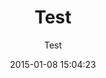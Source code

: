 ---
title: "Test"
subtitle: "Test"
date:   2015-01-08 15:04:23
categories: [jekyll]
tags: [jekyll]
location: "Spring Creek Barbeque - The Woodlands, TX"
---